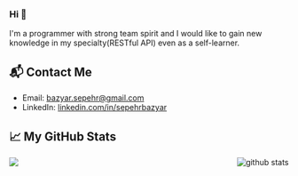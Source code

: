 ### Hi 👋
I'm a programmer with strong team spirit and I would like to gain new knowledge in my specialty(RESTful API) even as a self-learner.

<!--
**SepehrBazyar/SepehrBazyar** is a ✨ _special_ ✨ repository because its `README.md` (this file) appears on your GitHub profile.

Here are some ideas to get you started:

- 🔭 I’m currently working on ...
- 🌱 I’m currently learning ...
- 👯 I’m looking to collaborate on ...
- 🤔 I’m looking for help with ...
- 💬 Ask me about ...
- 📫 How to reach me: ...
- 😄 Pronouns: ...
- ⚡ Fun fact: ...
-->

## 📬 Contact Me

- Email: bazyar.sepehr@gmail.com
- LinkedIn: [linkedin.com/in/sepehrbazyar](https://www.linkedin.com/in/sepehrbazyar/)

## &#x1f4c8; My GitHub Stats

<img src="https://github-readme-stats.vercel.app/api?username=SepehrBazyar&show_icons=true&line_height=27&count_private=true&title_color=ffffff&text_color=c9cacc&icon_color=2bbc8a&bg_color=1d1f21" alt="github stats" align="right"/>

<img src="https://github-readme-stats.vercel.app/api/top-langs/?username=SepehrBazyar&title_color=ffffff&text_color=c9cacc&icon_color=2bbc8a&bg_color=1d1f21" align="left"/>

